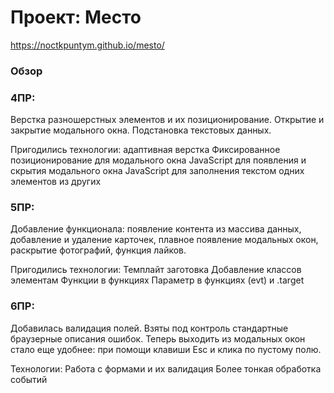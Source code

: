 # Проект: Место
https://noctkpuntym.github.io/mesto/
### Обзор

### 4ПР:
Верстка разношерстных элементов и их позиционирование. Открытие и закрытие модального окна. Подстановка текстовых данных.

Пригодились технологии:
адаптивная верстка
Фиксированное позиционирование для модального окна
JavaScript для появления и скрытия модального окна
JavaScript для заполнения текстом одних элементов из других

### 5ПР:
Добавление функционала: появление контента из массива данных, добавление и удаление карточек, плавное появление модальных окон, раскрытие фотографий, функция лайков.

Пригодились технологии:
Темплайт заготовка
Добавление классов элементам
Функции в функциях
Параметр в функциях (evt) и .target

### 6ПР:
Добавилась валидация полей. Взяты под контроль стандартные браузерные описания ошибок. Теперь выходить из модальных окон стало еще удобнее: при помощи клавиши Esc и клика по пустому полю.

Технологии:
Работа с формами и их валидация
Более тонкая обработка событий